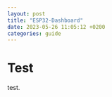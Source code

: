 ```yaml
---
layout: post
title: "ESP32-Dashboard"
date: 2023-05-26 11:05:12 +0200
categories: guide
---
```


# Test

test.
